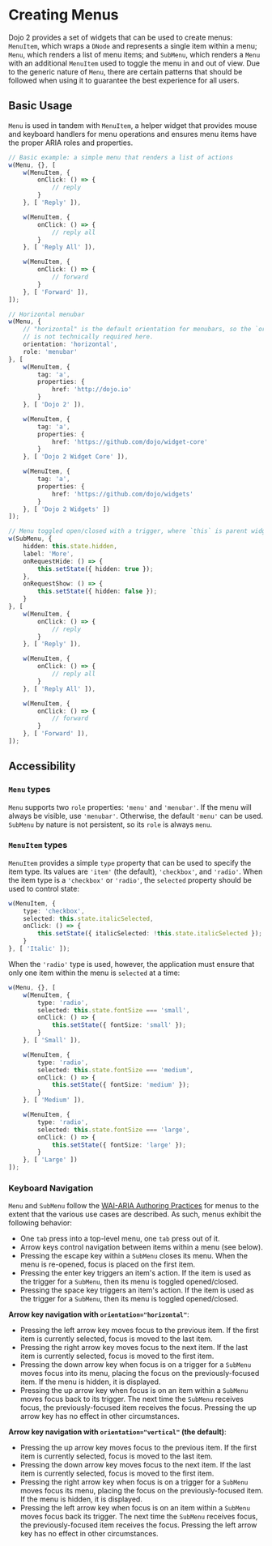 # Creating Menus

Dojo 2 provides a set of widgets that can be used to create menus: `MenuItem`, which wraps a `DNode` and represents a single item within a menu; `Menu`, which renders a list of menu items; and `SubMenu`, which renders a `Menu` with an additional `MenuItem` used to toggle the menu in and out of view. Due to the generic nature of `Menu`, there are certain patterns that should be followed when using it to guarantee the best experience for all users.

## Basic Usage

`Menu` is used in tandem with `MenuItem`, a helper widget that provides mouse and keyboard handlers for menu operations and ensures menu items have the proper ARIA roles and properties.

```typescript
// Basic example: a simple menu that renders a list of actions
w(Menu, {}, [
	w(MenuItem, {
		onClick: () => {
			// reply
		}
	}, [ 'Reply' ]),

	w(MenuItem, {
		onClick: () => {
			// reply all
		}
	}, [ 'Reply All' ]),

	w(MenuItem, {
		onClick: () => {
			// forward
		}
	}, [ 'Forward' ]),
]);
```

```typescript
// Horizontal menubar
w(Menu, {
	// "horizontal" is the default orientation for menubars, so the `orientation` property
	// is not technically required here.
	orientation: 'horizontal',
	role: 'menubar'
}, [
	w(MenuItem, {
		tag: 'a',
		properties: {
			href: 'http://dojo.io'
		}
	}, [ 'Dojo 2' ]),

	w(MenuItem, {
		tag: 'a',
		properties: {
			href: 'https://github.com/dojo/widget-core'
		}
	}, [ 'Dojo 2 Widget Core' ]),

	w(MenuItem, {
		tag: 'a',
		properties: {
			href: 'https://github.com/dojo/widgets'
		}
	}, [ 'Dojo 2 Widgets' ])
]);
```

```typescript
// Menu toggled open/closed with a trigger, where `this` is parent widget
w(SubMenu, {
	hidden: this.state.hidden,
	label: 'More',
	onRequestHide: () => {
		this.setState({ hidden: true });
	},
	onRequestShow: () => {
		this.setState({ hidden: false });
	}
}, [
	w(MenuItem, {
		onClick: () => {
			// reply
		}
	}, [ 'Reply' ]),

	w(MenuItem, {
		onClick: () => {
			// reply all
		}
	}, [ 'Reply All' ]),

	w(MenuItem, {
		onClick: () => {
			// forward
		}
	}, [ 'Forward' ]),
]);
```

## Accessibility

### `Menu` types

`Menu` supports two `role` properties: `'menu'` and `'menubar'`. If the menu will always be visible, use `'menubar'`. Otherwise, the default `'menu'` can be used. `SubMenu` by nature is not persistent, so its `role` is always `menu`.

### `MenuItem` types

`MenuItem` provides a simple `type` property that can be used to specify the item type. Its values are `'item'` (the default), `'checkbox'`, and `'radio'`. When the item type is a `'checkbox'` or `'radio'`, the `selected` property should be used to control state:

```typescript
w(MenuItem, {
	type: 'checkbox',
	selected: this.state.italicSelected,
	onClick: () => {
		this.setState({ italicSelected: !this.state.italicSelected });
	}
}, [ 'Italic' ]);
```

When the `'radio'` type is used, however, the application must ensure that only one item within the menu is `selected` at a time:

```typescript
w(Menu, {}, [
	w(MenuItem, {
		type: 'radio',
		selected: this.state.fontSize === 'small',
		onClick: () => {
			this.setState({ fontSize: 'small' });
		}
	}, [ 'Small' ]),

	w(MenuItem, {
		type: 'radio',
		selected: this.state.fontSize === 'medium',
		onClick: () => {
			this.setState({ fontSize: 'medium' });
		}
	}, [ 'Medium' ]),

	w(MenuItem, {
		type: 'radio',
		selected: this.state.fontSize === 'large',
		onClick: () => {
			this.setState({ fontSize: 'large' });
		}
	}, [ 'Large' ])
]);
```

### Keyboard Navigation

`Menu` and `SubMenu` follow the [WAI-ARIA Authoring Practices](https://www.w3.org/TR/wai-aria-practices-1.1/#menu) for menus to the extent that the various use cases are described. As such, menus exhibit the following behavior:

- One `tab` press into a top-level menu, one `tab` press out of it.
- Arrow keys control navigation between items within a menu (see below).
- Pressing the escape key within a `SubMenu` closes its menu. When the menu is re-opened, focus is placed on the first item.
- Pressing the enter key triggers an item's action. If the item is used as the trigger for a `SubMenu`, then its menu is toggled opened/closed.
- Pressing the space key triggers an item's action. If the item is used as the trigger for a `SubMenu`, then its menu is toggled opened/closed.

**Arrow key navigation with `orientation="horizontal"`**:
- Pressing the left arrow key moves focus to the previous item. If the first item is currently selected, focus is moved to the last item.
- Pressing the right arrow key moves focus to the next item. If the last item is currently selected, focus is moved to the first item.
- Pressing the down arrow key when focus is on a trigger for a `SubMenu` moves focus into its menu, placing the focus on the previously-focused item. If the menu is hidden, it is displayed.
- Pressing the up arrow key when focus is on an item within a `SubMenu` moves focus back to its trigger. The next time the `SubMenu` receives focus, the previously-focused item receives the focus. Pressing the up arrow key has no effect in other circumstances.

**Arrow key navigation with `orientation="vertical"` (the default)**:
- Pressing the up arrow key moves focus to the previous item. If the first item is currently selected, focus is moved to the last item.
- Pressing the down arrow key moves focus to the next item. If the last item is currently selected, focus is moved to the first item.
- Pressing the right arrow key when focus is on a trigger for a `SubMenu` moves focus its menu, placing the focus on the previously-focused item. If the menu is hidden, it is displayed.
- Pressing the left arrow key when focus is on an item within a `SubMenu` moves focus back its trigger. The next time the `SubMenu` receives focus, the previously-focused item receives the focus. Pressing the left arrow key has no effect in other circumstances.
